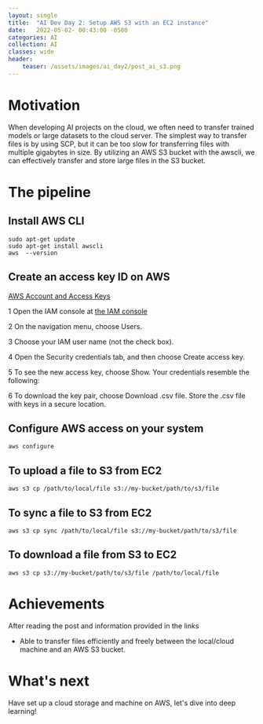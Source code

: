 ```yaml
---
layout: single
title:  "AI Dev Day 2: Setup AWS S3 with an EC2 instance"
date:   2022-05-02- 00:43:00 -0500
categories: AI
collection: AI
classes: wide
header:
    teaser: /assets/images/ai_day2/post_ai_s3.png
---
```

# Motivation  
When developing AI projects on the cloud, we often need to transfer trained models or large datasets to the cloud server. The simplest way to transfer files is by using SCP, but it can be too slow for transferring files with multiple gigabytes in size. By utilizing an AWS S3 bucket with the awscli, we can effectively transfer and store large files in the S3 bucket.

# The pipeline

## Install AWS CLI

```
sudo apt-get update
sudo apt-get install awscli
aws  --version
```

## Create an access key ID on AWS
<a href="https://docs.aws.amazon.com/powershell/latest/userguide/pstools-appendix-sign-up.html">AWS Account and Access Keys</a>

1 Open the IAM console at <a href="https://console.aws.amazon.com/iam/">the IAM console</a>

2 On the navigation menu, choose Users.

3 Choose your IAM user name (not the check box).

4 Open the Security credentials tab, and then choose Create access key.

5 To see the new access key, choose Show. Your credentials resemble the following:

6 To download the key pair, choose Download .csv file. Store the .csv file with keys in a secure location.

## Configure AWS access on your system

```
aws configure
```

## To upload a file to S3 from EC2
```
aws s3 cp /path/to/local/file s3://my-bucket/path/to/s3/file
```

## To sync a file to S3 from EC2
```
aws s3 cp sync /path/to/local/file s3://my-bucket/path/to/s3/file
```

## To download a file from S3 to EC2
```
aws s3 cp s3://my-bucket/path/to/s3/file /path/to/local/file
```
# Achievements
After reading the post and information provided in the links

* Able to transfer files efficiently and freely between the local/cloud machine and an AWS S3 bucket.

# What's next
Have set up a cloud storage and machine on AWS, let's dive into deep learning!

